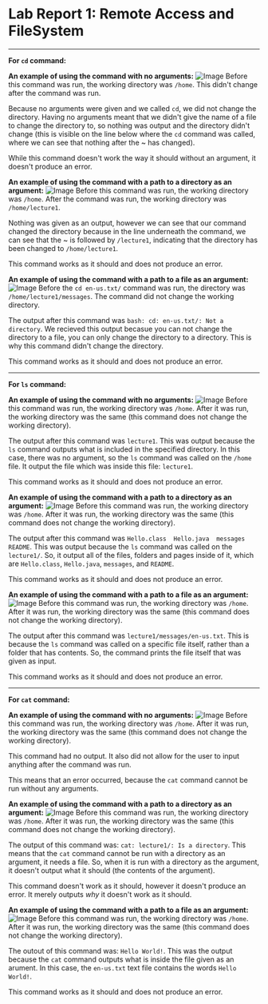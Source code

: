 # Lab Report 1: Remote Access and FileSystem

---

**For `cd` command:**

**An example of using the command with no arguments:**
![Image](cd1.png)
Before this command was run, the working directory was `/home`. This didn't change after the command was run.

Because no arguments were given and we called `cd`, we did not change the directory. Having no arguments meant that we didn't give the name of a file to change the directory to, so nothing was output and the directory didn't change (this is visible on the line below where the `cd` command was called, where we can see that nothing after the ~ has changed). 

While this command doesn't work the way it should without an argument, it doesn't produce an error.


**An example of using the command with a path to a directory as an argument:**
![Image](cd2...png)
Before this command was run, the working directory was `/home`. After the command was run, the working directory was `/home/lecture1`.

Nothing was given as an output, however we can see that our command changed the directory because in the line underneath the command, we can see that the ~ is followed by `/lecture1`, indicating that the directory has been changed to `/home/lecture1`.

This command works as it should and does not produce an error.


**An example of using the command with a path to a file as an argument:**
![Image](cd3.png)
Before the `cd en-us.txt/` command was run, the directory was `/home/lecture1/messages`. The command did not change the working directory.

The output after this command was `bash: cd: en-us.txt/: Not a directory`. We recieved this output becasue you can not change the directory to a file, you can only change the directory to a directory. This is why this command didn't change the directory.

This command works as it should and does not produce an error.

---

**For `ls` command:**

**An example of using the command with no arguments:**
![Image](ls1.png)
Before this command was run, the working directory was `/home`. After it was run, the working directory was the same (this command does not change the working directory).

The output after this command was `lecture1`. This was output because the `ls` command outputs what is included in the specified directory. In this case, there was no argument, so the `ls` command was called on the `/home` file. It output the file which was inside this file: `lecture1`.

This command works as it should and does not produce an error.


**An example of using the command with a path to a directory as an argument:**
![Image](ls2.png)
Before this command was run, the working directory was `/home`. After it was run, the working directory was the same (this command does not change the working directory).

The output after this command was `Hello.class  Hello.java  messages  README`. This was output because the `ls` command was called on the `lecture1/`. So, it output all of the files, folders and pages inside of it, which are `Hello.class`, `Hello.java`, `messages`, and `README`.

This command works as it should and does not produce an error.


**An example of using the command with a path to a file as an argument:**
![Image](ls3.png)
Before this command was run, the working directory was `/home`. After it was run, the working directory was the same (this command does not change the working directory).

The output after this command was `lecture1/messages/en-us.txt`. This is because the `ls` command was called on a specific file itself, rather than a folder that has contents. So, the command prints the file itself that was given as input. 

This command works as it should and does not produce an error.

---

**For `cat` command:**

**An example of using the command with no arguments:**
![Image](cat1.png)
Before this command was run, the working directory was `/home`. After it was run, the working directory was the same (this command does not change the working directory).

This command had no output. It also did not allow for the user to input anything after the command was run. 

This means that an error occurred, because the `cat` command cannot be run without any arguments. 


**An example of using the command with a path to a directory as an argument:**
![Image](cat2.png)
Before this command was run, the working directory was `/home`. After it was run, the working directory was the same (this command does not change the working directory).

The output of this command was: `cat: lecture1/: Is a directory`. This means that the `cat` command cannot be run with a directory as an argument, it needs a file. So, when it is run with a directory as the argument, it doesn't output what it should (the contents of the argument). 

This command doesn't work as it should, however it doesn't produce an error. It merely outputs _why_ it doesn't work as it should.


**An example of using the command with a path to a file as an argument:**
![Image](cat3.png)
Before this command was run, the working directory was `/home`. After it was run, the working directory was the same (this command does not change the working directory).

The outout of this command was: `Hello World!`. This was the output because the `cat` command outputs what is inside the file given as an arument. In this case, the `en-us.txt` text file contains the words `Hello World!`. 

This command works as it should and does not produce an error. 
